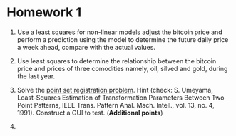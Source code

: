 # Homework 1

1. Use a least squares for non-linear models adjust the bitcoin price and perform a prediction using the model to determine the future daily price a week ahead, compare with the actual values.

2. Use least squares to determine the relationship between the bitcoin price and prices of three comodities namely, oil, silved and gold, during the last year.

3. Solve the [point set registration problem](https://en.wikipedia.org/wiki/Point-set_registration). Hint (check: S. Umeyama, Least-Squares Estimation of Transformation Parameters Between Two Point Patterns, IEEE Trans. Pattern Anal. Mach. Intell., vol. 13, no. 4, 1991). Construct a GUI to test. (**Additional points**)
4. 
